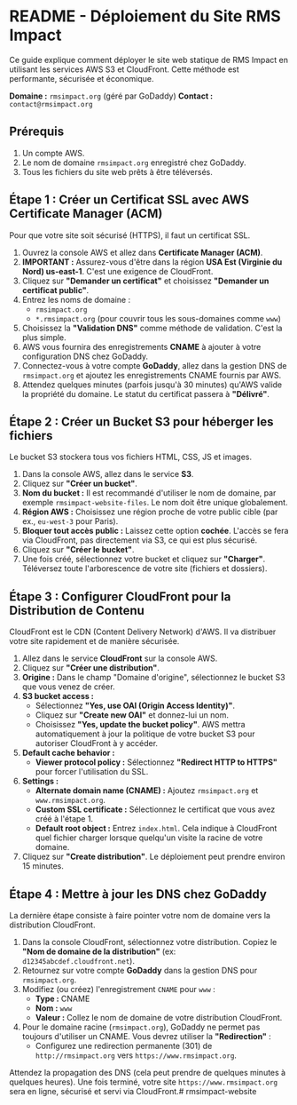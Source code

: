 # README - Déploiement du Site RMS Impact

Ce guide explique comment déployer le site web statique de RMS Impact en utilisant les services AWS S3 et CloudFront. Cette méthode est performante, sécurisée et économique.

**Domaine :** `rmsimpact.org` (géré par GoDaddy)
**Contact :** `contact@rmsimpact.org`

## Prérequis

1.  Un compte AWS.
2.  Le nom de domaine `rmsimpact.org` enregistré chez GoDaddy.
3.  Tous les fichiers du site web prêts à être téléversés.

## Étape 1 : Créer un Certificat SSL avec AWS Certificate Manager (ACM)

Pour que votre site soit sécurisé (HTTPS), il faut un certificat SSL.

1.  Ouvrez la console AWS et allez dans **Certificate Manager (ACM)**.
2.  **IMPORTANT :** Assurez-vous d'être dans la région **USA Est (Virginie du Nord) us-east-1**. C'est une exigence de CloudFront.
3.  Cliquez sur **"Demander un certificat"** et choisissez **"Demander un certificat public"**.
4.  Entrez les noms de domaine :
    * `rmsimpact.org`
    * `*.rmsimpact.org` (pour couvrir tous les sous-domaines comme `www`)
5.  Choisissez la **"Validation DNS"** comme méthode de validation. C'est la plus simple.
6.  AWS vous fournira des enregistrements **CNAME** à ajouter à votre configuration DNS chez GoDaddy.
7.  Connectez-vous à votre compte **GoDaddy**, allez dans la gestion DNS de `rmsimpact.org` et ajoutez les enregistrements CNAME fournis par AWS.
8.  Attendez quelques minutes (parfois jusqu'à 30 minutes) qu'AWS valide la propriété du domaine. Le statut du certificat passera à **"Délivré"**.

## Étape 2 : Créer un Bucket S3 pour héberger les fichiers

Le bucket S3 stockera tous vos fichiers HTML, CSS, JS et images.

1.  Dans la console AWS, allez dans le service **S3**.
2.  Cliquez sur **"Créer un bucket"**.
3.  **Nom du bucket :** Il est recommandé d'utiliser le nom de domaine, par exemple `rmsimpact-website-files`. Le nom doit être unique globalement.
4.  **Région AWS :** Choisissez une région proche de votre public cible (par ex., `eu-west-3` pour Paris).
5.  **Bloquer tout accès public :** Laissez cette option **cochée**. L'accès se fera via CloudFront, pas directement via S3, ce qui est plus sécurisé.
6.  Cliquez sur **"Créer le bucket"**.
7.  Une fois créé, sélectionnez votre bucket et cliquez sur **"Charger"**. Téléversez toute l'arborescence de votre site (fichiers et dossiers).

## Étape 3 : Configurer CloudFront pour la Distribution de Contenu

CloudFront est le CDN (Content Delivery Network) d'AWS. Il va distribuer votre site rapidement et de manière sécurisée.

1.  Allez dans le service **CloudFront** sur la console AWS.
2.  Cliquez sur **"Créer une distribution"**.
3.  **Origine :** Dans le champ "Domaine d'origine", sélectionnez le bucket S3 que vous venez de créer.
4.  **S3 bucket access :**
    * Sélectionnez **"Yes, use OAI (Origin Access Identity)"**.
    * Cliquez sur **"Create new OAI"** et donnez-lui un nom.
    * Choisissez **"Yes, update the bucket policy"**. AWS mettra automatiquement à jour la politique de votre bucket S3 pour autoriser CloudFront à y accéder.
5.  **Default cache behavior :**
    * **Viewer protocol policy :** Sélectionnez **"Redirect HTTP to HTTPS"** pour forcer l'utilisation du SSL.
6.  **Settings :**
    * **Alternate domain name (CNAME) :** Ajoutez `rmsimpact.org` et `www.rmsimpact.org`.
    * **Custom SSL certificate :** Sélectionnez le certificat que vous avez créé à l'étape 1.
    * **Default root object :** Entrez `index.html`. Cela indique à CloudFront quel fichier charger lorsque quelqu'un visite la racine de votre domaine.
7.  Cliquez sur **"Create distribution"**. Le déploiement peut prendre environ 15 minutes.

## Étape 4 : Mettre à jour les DNS chez GoDaddy

La dernière étape consiste à faire pointer votre nom de domaine vers la distribution CloudFront.

1.  Dans la console CloudFront, sélectionnez votre distribution. Copiez le **"Nom de domaine de la distribution"** (ex: `d12345abcdef.cloudfront.net`).
2.  Retournez sur votre compte **GoDaddy** dans la gestion DNS pour `rmsimpact.org`.
3.  Modifiez (ou créez) l'enregistrement `CNAME` pour `www` :
    * **Type :** CNAME
    * **Nom :** `www`
    * **Valeur :** Collez le nom de domaine de votre distribution CloudFront.
4.  Pour le domaine racine (`rmsimpact.org`), GoDaddy ne permet pas toujours d'utiliser un CNAME. Vous devrez utiliser la **"Redirection"** :
    * Configurez une redirection permanente (301) de `http://rmsimpact.org` vers `https://www.rmsimpact.org`.

Attendez la propagation des DNS (cela peut prendre de quelques minutes à quelques heures). Une fois terminé, votre site `https://www.rmsimpact.org` sera en ligne, sécurisé et servi via CloudFront.# rmsimpact-website
